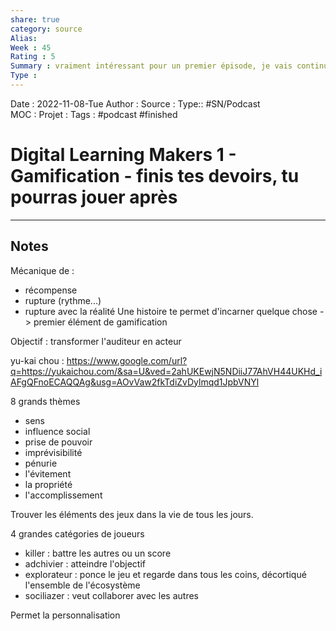 ```yaml
---
share: true 
category: source
Alias:
Week : 45
Rating : 5
Summary : vraiment intéressant pour un premier épisode, je vais continuer l'écoute et le renseigner plus sur la gamification
Type : 
---
```

Date : 2022-11-08-Tue
Author :
Source : 
Type:: #SN/Podcast  
MOC :
Projet : 
Tags : #podcast #finished 

# Digital Learning Makers 1 - Gamification - finis tes devoirs, tu pourras jouer après


***

## Notes

Mécanique de :
- récompense 
- rupture (rythme...)
- rupture avec la réalité 
Une histoire te permet d'incarner quelque chose -> premier élément de gamification

Objectif : transformer l'auditeur en acteur 

 yu-kai chou : https://www.google.com/url?q=https://yukaichou.com/&sa=U&ved=2ahUKEwjN5NDiiJ77AhVH44UKHd_iAFgQFnoECAQQAg&usg=AOvVaw2fkTdiZvDylmqd1JpbVNYl

8 grands thèmes 
- sens
- influence social 
- prise de pouvoir 
- imprévisibilité 
- pénurie 
- l'évitement
- la propriété 
- l'accomplissement 

Trouver les éléments des jeux dans la vie de tous les jours.

4 grandes catégories de joueurs 
- killer : battre les autres ou un score 
- adchivier : atteindre l'objectif 
- explorateur : ponce le jeu et regarde dans tous les coins, décortiqué l'ensemble de l'écosystème 
- sociliazer : veut collaborer avec les autres 

Permet la personnalisation 
